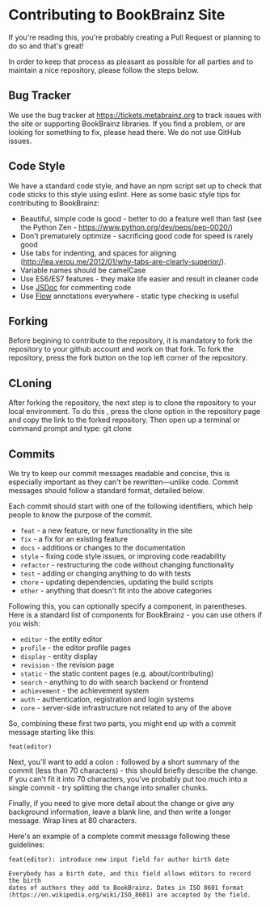 # Contributing to BookBrainz Site

If you're reading this, you're probably creating a Pull Request or planning to do so and that's great!

In order to keep that process as pleasant as possible for all parties and to maintain a nice repository,
please follow the steps below.

## Bug Tracker

We use the bug tracker at https://tickets.metabrainz.org to track issues with
the site or supporting BookBrainz libraries. If you find a problem, or are
looking for something to fix, please head there. We do not use GitHub issues.

## Code Style

We have a standard code style, and have an npm script set up to check that code
sticks to this style using eslint. Here as some basic style tips for contributing
to BookBrainz:

 * Beautiful, simple code is good - better to do a feature well than fast (see the Python Zen - https://www.python.org/dev/peps/pep-0020/)
 * Don't prematurely optimize - sacrificing good code for speed is rarely good
 * Use tabs for indenting, and spaces for aligning (http://lea.verou.me/2012/01/why-tabs-are-clearly-superior/).
 * Variable names should be camelCase
 * Use ES6/ES7 features - they make life easier and result in cleaner code
 * Use [JSDoc](http://usejsdoc.org/) for commenting code
 * Use [Flow](https://flow.org/) annotations everywhere - static type checking is useful

## Forking

Before begining to contribute to the repository, it is mandatory to fork the repository to your github account and work on that fork.
To fork the repository,  press the fork  button on the top left corner of the repository.

## CLoning
After forking the repository, the next step is to clone the repository to your local environment. To do this , press the clone option in the repository page and copy the link to the forked repository. 
Then open up a terminal or command prompt and type:
    git clone <link>
    

## Commits

We try to keep our commit messages readable and concise, this is especially important as they can't be rewritten—unlike
code. Commit messages should follow a standard format, detailed below.

Each commit should start with one of the following identifiers, which help people
to know the purpose of the commit.

 * `feat` - a new feature, or new functionality in the site
 * `fix` - a fix for an existing feature
 * `docs` - additions or changes to the documentation
 * `style` - fixing code style issues, or improving code readability
 * `refactor` - restructuring the code without changing functionality
 * `test` - adding or changing anything to do with tests
 * `chore` - updating dependencies, updating the build scripts
 * `other` - anything that doesn't fit into the above categories

Following this, you can optionally specify a component, in parentheses. Here
is a standard list of components for BookBrainz - you can use others if you wish:

 * `editor` - the entity editor
 * `profile` - the editor profile pages
 * `display` - entity display
 * `revision` - the revision page
 * `static` - the static content pages (e.g. about/contributing)
 * `search` - anything to do with search backend or frontend
 * `achievement` - the achievement system
 * `auth` - authentication, registration and login systems
 * `core` - server-side infrastructure not related to any of the above

So, combining these first two parts, you might end up with a commit message starting like this:

    feat(editor)

Next, you'll want to add a colon `:` followed by a short summary of the commit (less than 70 characters) - this should briefly describe the change. If you can't fit it into 70 characters, you've probably put too much into a single commit - try splitting the change into smaller chunks.

Finally, if you need to give more detail about the change or give any background information, leave a blank line, and then write a longer message. Wrap lines at 80 characters.

Here's an example of a complete commit message following these guidelines:

    feat(editor): introduce new input field for author birth date

    Everybody has a birth date, and this field allows editors to record the birth
    dates of authors they add to BookBrainz. Dates in ISO 8601 format
    (https://en.wikipedia.org/wiki/ISO_8601) are accepted by the field.
